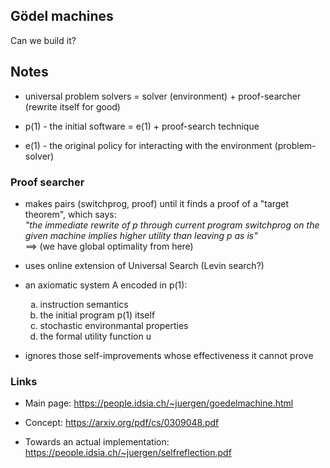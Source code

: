 ## Gödel machines

Can we build it?

## Notes

- universal problem solvers = solver (environment) + proof-searcher (rewrite itself for good)

- p(1) - the initial software = e(1) + proof-search technique

- e(1) - the original policy for interacting with the environment (problem-solver)

### Proof searcher

- makes pairs (switchprog, proof) until it finds a proof of a "target theorem", which says:\
  _"the immediate rewrite of p through current program switchprog on the given machine implies higher utility than leaving p as is"_\
  ==> (we have global optimality from here)

- uses online extension of Universal Search (Levin search?)

- an axiomatic system A encoded in p(1):
  <ol type="a">
  <li> instruction semantics </li>
  <li> the initial program p(1) itself </li>
  <li> stochastic environmantal properties </li>
  <li> the formal utility function u </li>
  </ol>

- ignores those self-improvements whose effectiveness it cannot prove

### Links

- Main page: https://people.idsia.ch/~juergen/goedelmachine.html

- Concept: https://arxiv.org/pdf/cs/0309048.pdf

- Towards an actual implementation: https://people.idsia.ch/~juergen/selfreflection.pdf
